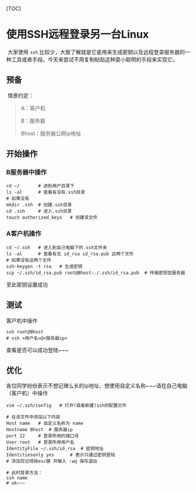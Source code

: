[TOC]

# 使用SSH远程登录另一台Linux

​	大家使用 `ssh` 比较少，大致了解就是它是用来生成密钥以及远程登录服务器的一种工具或者手段。今天来尝试不用复制粘贴这种耍小聪明的手段来实现它。

## 预备

​	情景约定：

> A：客户机
>
> B：服务器
>
> Bhost：服务器公网ip地址

## 开始操作

### B服务器中操作

```shell
cd ~/		# 进到用户目录下
ls -al		# 查看有没有.ssh目录
# 如果没有
mkdir .ssh	# 创建.ssh目录
cd .ssh		# 进入.ssh目录
touch authorized_keys	# 创建该文件
```

### A客户机操作

```shell
cd ~/.ssh	# 进入到自己电脑下的.ssh文件夹
ls -al		# 查看有无 id_rsa id_rsa.pub 这两个文件
# 如果没有这两个文件
ssh-keygen -t rsa	# 生成密钥
scp ~/.ssh/id_rsa.pub root@Bhost:./.ssh/id_rsa.pub	# 传输密钥至服务器
```

至此密钥设置成功

## 测试

客户机中操作

```shell
ssh root@Bhost
# ssh <用户名>@<服务器ip>
```

查看是否可以成功登陆~~~

## 优化

​	各位同学纷纷表示不想记辣么长的ip地址、想使用自定义名称~~~请在自己电脑（客户机）中操作

```shell
vim ~/.ssh/config	# 打开(或者新建)ssh的配置文件

# 在该文件中添加以下内容
Host name	# 自定义名称为 name
Hostname Bhost 	# 服务器ip
port 22 	# 登录所用的端口号
User root 	# 登录所用用户名
IdentityFile ~/.ssh/id_rsa 	# 密钥地址
Identitiesonly yes		# 表示只通过密钥登陆
# 添加完记得按esc键 并输入 :wq 保存退出

# 此时登录方法：
ssh name
# ok~~~
```

